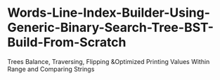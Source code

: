 # Words-Line-Index-Builder-Using-Generic-Binary-Search-Tree-BST-Build-From-Scratch
Trees Balance, Traversing, Flipping &amp;Optimized Printing Values Within Range and Comparing Strings
